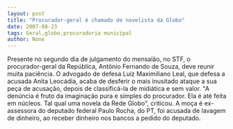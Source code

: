 ```yaml
---
layout: post
title: "Procurador-geral é chamado de novelista da Globo"
date: 2007-08-23
tags: Geral,globo,procuradoria municipal
author: None
---
```

Presente no segundo dia de julgamento do mensal&atilde;o, no STF, o procurador-geral da Rep&uacute;blica, Ant&ocirc;nio Fernando de Souza, deve reunir muita paci&ecirc;ncia.
O advogado de defesa Luiz Maximiliano Leal, que defesa a acusada Anita Leoc&aacute;dia, acaba de desferir o mais inusitado ataque a sua pe&ccedil;a de acusa&ccedil;&atilde;o, depois de classific&aacute;-la de midi&aacute;tica e sem valor.
&quot;A den&uacute;ncia &eacute; fruto da imagina&ccedil;&atilde;o pura e simples do procurador. Ela &eacute; at&eacute; feita em n&uacute;cleos. Tal qual uma novela da Rede Globo&quot;, criticou.
A mo&ccedil;a &eacute; ex-assessora do deputado federal Paulo Rocha, do PT, foi acusada de lavagem de dinheiro, ao receber dinheiro nos bancos a pedido do deputado. 